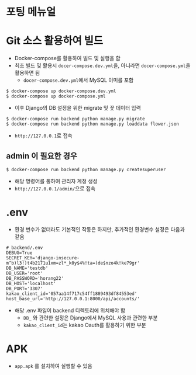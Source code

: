 # 포팅 메뉴얼

# **Git 소스 활용하여 빌드**

- Docker-compose를 활용하여 빌드 및 실행을 함
- 최초 빌드 및 활용시 `docer-compose.dev.yml`을, 아니라면 `docer-compose.yml`을 활용하면 됨
    - `docer-compose.dev.yml`에서 MySQL 이미를 포함

```
$ docker-compose up docker-compose.dev.yml
$ docker-compose up docker-compose.yml
```

- 이후 Django의 DB 설정을 위한 migrate 및 꽃 데이터 입력

```
$ docker-compose run backend python manage.py migrate
$ docker-compose run backend python manage.py loaddata flower.json
```

- `http://127.0.0.1`로 접속

## **admin 이 필요한 경우**

```
$ docker-compose run backend python manage.py createsuperuser
```

- 해당 명령어를 통하여 관리자 계정 생성
- `http://127.0.0.1/admin/`으로 접속

# **.env**

- 환경 변수가 없더라도 기본적인 작동은 하지만, 추가적인 환경변수 설정은 다음과 같음

```
# backend/.env
DEBUG=True
SECRET_KEY='django-insecure-m^b)l3!)t4b2171u1xm=zl*_k0y$4%!ta=)de$nzo4k!ke79gr'
DB_NAME='testdb'
DB_USER='root'
DB_PASSWORD='horang22'
DB_HOST='localhost'
DB_PORT='3307'
kakao_client_id='057aa14f717c54ff1889493df84553ed'
host_base_url='http://127.0.0.1:8000/api/accounts/'
```

- 해당 .env 파일이 backend 디렉토리에 위치해야 함
    - `DB_` 와 관련한 설정은 Django에서 MySQL 사용과 관련한 부분
    - `kakao_client_id`는 kakao Oauth를 활용하기 위한 부분

# **APK**

- `app.apk` 를 설치하여 실행할 수 있음